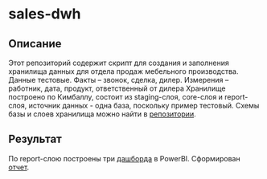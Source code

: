 # sales-dwh

## Описание
Этот репозиторий содержит скрипт для создания и заполнения хранилища данных для отдела продаж мебельного производства. Данные тестовые.
Факты – звонок, сделка, дилер.
Измерения – работник, дата, продукт, ответственный от дилера
Хранилище построено по Кимбаллу, состоит из staging-слоя, core-слоя и report-слоя, источник данных - одна база, поскольку пример тестовый. Схемы базы и слоев хранилища можно найти в [репозитории](https://github.com/wybin4/sales-dwh/tree/main/scheme).

## Результат
По report-слою построены три [дашборда](https://github.com/wybin4/sales-dwh/blob/main/dashboard.pdf) в PowerBI. Сформирован [отчет](https://github.com/wybin4/sales-dwh/blob/main/report.pdf).
